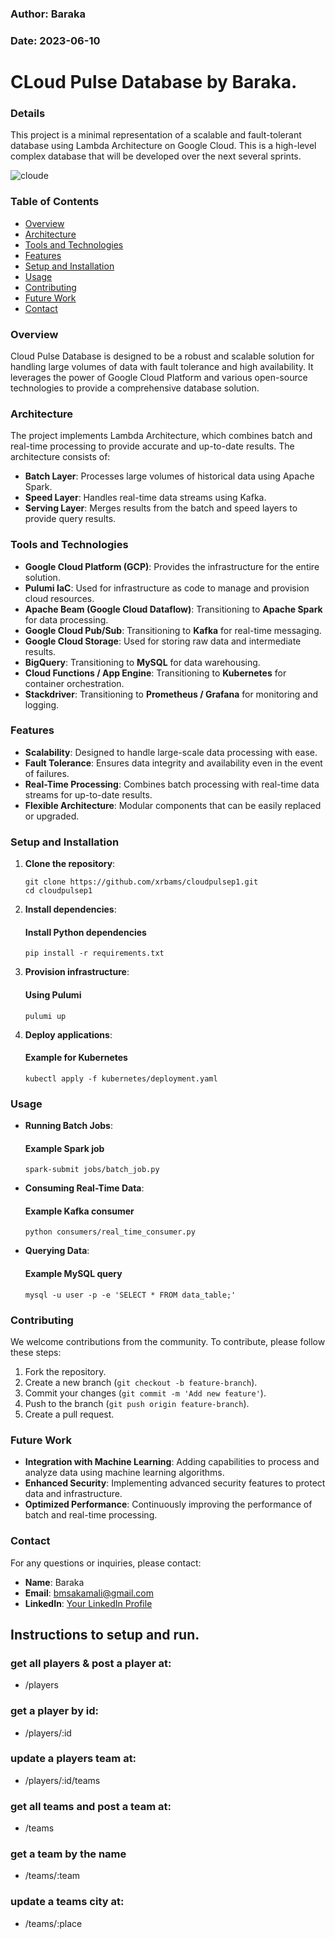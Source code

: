 ### Author: Baraka

### Date: 2023-06-10

# CLoud Pulse Database by Baraka.

### Details

This project is a minimal representation of a scalable and fault-tolerant database using Lambda Architecture on Google Cloud. This is a high-level complex database that will be developed over the next several sprints.

![cloude](https://github.com/xrbams/cloudpulsep1/assets/112469099/f6209543-8ee8-4d92-bdb6-a47813a696a7)

### Table of Contents

-   [Overview](#overview)
-   [Architecture](#architecture)
-   [Tools and Technologies](#tools-and-technologies)
-   [Features](#features)
-   [Setup and Installation](#setup-and-installation)
-   [Usage](#usage)
-   [Contributing](#contributing)
-   [Future Work](#future-work)
-   [Contact](#contact)

### Overview

Cloud Pulse Database is designed to be a robust and scalable solution for handling large volumes of data with fault tolerance and high availability. It leverages the power of Google Cloud Platform and various open-source technologies to provide a comprehensive database solution.

### Architecture

The project implements Lambda Architecture, which combines batch and real-time processing to provide accurate and up-to-date results. The architecture consists of:

-   **Batch Layer**: Processes large volumes of historical data using Apache Spark.
-   **Speed Layer**: Handles real-time data streams using Kafka.
-   **Serving Layer**: Merges results from the batch and speed layers to provide query results.

### Tools and Technologies

-   **Google Cloud Platform (GCP)**: Provides the infrastructure for the entire solution.
-   **Pulumi IaC**: Used for infrastructure as code to manage and provision cloud resources.
-   **Apache Beam (Google Cloud Dataflow)**: Transitioning to **Apache Spark** for data processing.
-   **Google Cloud Pub/Sub**: Transitioning to **Kafka** for real-time messaging.
-   **Google Cloud Storage**: Used for storing raw data and intermediate results.
-   **BigQuery**: Transitioning to **MySQL** for data warehousing.
-   **Cloud Functions / App Engine**: Transitioning to **Kubernetes** for container orchestration.
-   **Stackdriver**: Transitioning to **Prometheus / Grafana** for monitoring and logging.

### Features

-   **Scalability**: Designed to handle large-scale data processing with ease.
-   **Fault Tolerance**: Ensures data integrity and availability even in the event of failures.
-   **Real-Time Processing**: Combines batch processing with real-time data streams for up-to-date results.
-   **Flexible Architecture**: Modular components that can be easily replaced or upgraded.

### Setup and Installation

1.  **Clone the repository**:

    ```
    git clone https://github.com/xrbams/cloudpulsep1.git
    cd cloudpulsep1
    ```

2.  **Install dependencies**:

    #### Install Python dependencies
    ```
    pip install -r requirements.txt
    ```

3.  **Provision infrastructure**:

    #### Using Pulumi
    ```
    pulumi up
    ```

4.  **Deploy applications**:

    #### Example for Kubernetes
    ```
    kubectl apply -f kubernetes/deployment.yaml
    ```

### Usage

-   **Running Batch Jobs**:

    #### Example Spark job
    ```
    spark-submit jobs/batch_job.py
    ```

-   **Consuming Real-Time Data**:

    #### Example Kafka consumer
    ```
    python consumers/real_time_consumer.py
    
    ```

-   **Querying Data**:

    #### Example MySQL query
    ```
    mysql -u user -p -e 'SELECT * FROM data_table;'
    ```

### Contributing

We welcome contributions from the community. To contribute, please follow these steps:

1.  Fork the repository.
2.  Create a new branch (`git checkout -b feature-branch`).
3.  Commit your changes (`git commit -m 'Add new feature'`).
4.  Push to the branch (`git push origin feature-branch`).
5.  Create a pull request.

### Future Work

-   **Integration with Machine Learning**: Adding capabilities to process and analyze data using machine learning algorithms.
-   **Enhanced Security**: Implementing advanced security features to protect data and infrastructure.
-   **Optimized Performance**: Continuously improving the performance of batch and real-time processing.

### Contact

For any questions or inquiries, please contact:

-   **Name**: Baraka
-   **Email**: bmsakamali@gmail.com
-   **LinkedIn**: [Your LinkedIn Profile](https://www.linkedin.com/in/bm-827832234/)

## Instructions to setup and run.

### get all players & post a player at: 
- <site-name>/players

### get a player by id: 
- <site-name>/players/:id

### update a players team at: 
- <site-name>/players/:id/teams


### get all teams and post a team at: 
- <site-name>/teams

### get a team by the name
- <site-name>/teams/:team

### update a teams city at: 
- <site-name>/teams/:place


